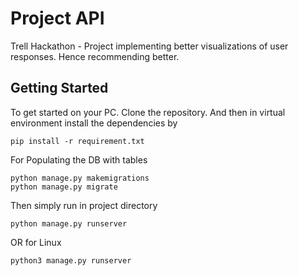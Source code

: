 # Project API

Trell Hackathon - Project implementing better visualizations of user responses. Hence recommending better.

## Getting Started

To get started on your PC. Clone the repository. And then in virtual environment install
the dependencies by
```
pip install -r requirement.txt
```

For Populating the DB with tables

```
python manage.py makemigrations
python manage.py migrate
```

Then simply run in project directory

```
python manage.py runserver
```
OR for Linux
```
python3 manage.py runserver
```